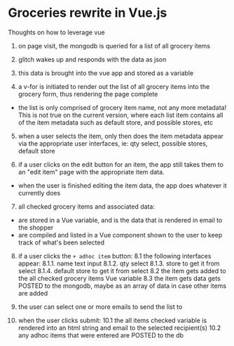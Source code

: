 # Groceries rewrite in Vue.js

Thoughts on how to leverage vue

1. on page visit, the mongodb is queried for a list of all grocery items

2. glitch wakes up and responds with the data as json

3. this data is brought into the vue app and stored as a variable

4. a v-for is initiated to render out the list of all grocery items into the grocery form, thus rendering the page complete

- the list is only comprised of grocery item name, not any more metadata! This is not true on the current version, where each list item contains all of the item metadata such as default store, and possible stores, etc

5. when a user selects the item, only then does the item metadata appear via the appropriate user interfaces, ie: qty select, possible stores, default store

6. if a user clicks on the edit button for an item, the app still takes them to an "edit item" page with the appropriate item data.

- when the user is finished editing the item data, the app does whatever it currently does

7. all checked grocery items and associated data:

- are stored in a Vue variable, and is the data that is rendered in email to the shopper
- are compiled and listed in a Vue component shown to the user to keep track of what's been selected

8. if a user clicks the `+ adhoc item` button:
   8.1 the following interfaces appear:
   8.1.1. name text input
   8.1.2. qty select
   8.1.3. store to get it from select
   8.1.4. default store to get it from select
   8.2 the item gets added to the all checked grocery items Vue variable
   8.3 the item gets data gets POSTED to the mongodb, maybe as an array of data in case other items are added

9. the user can select one or more emails to send the list to

10. when the user clicks submit:
    10.1 the all items checked variable is rendered into an html string and email to the selected recipient(s)
    10.2 any adhoc items that were entered are POSTED to the db
